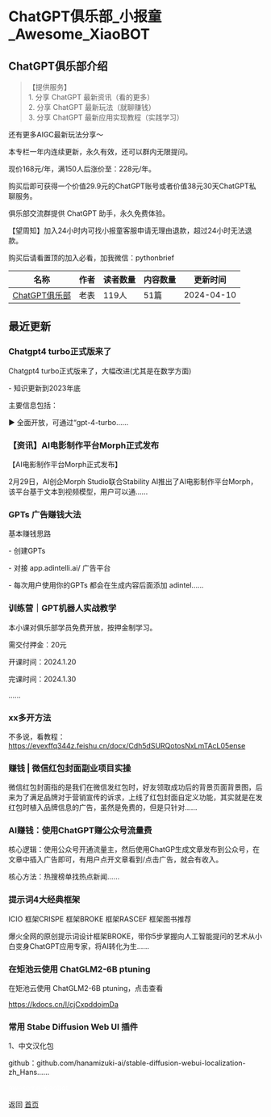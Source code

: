# ChatGPT俱乐部_小报童_Awesome_XiaoBOT

## ChatGPT俱乐部介绍
> 【提供服务】    
1\. 分享 ChatGPT 最新资讯（看的更多）    
2\. 分享 ChatGPT 最新玩法（就聊赚钱）    
3\. 分享 ChatGPT 最新应用实现教程（实践学习）    
    
还有更多AIGC最新玩法分享～    
    
本专栏一年内连续更新，永久有效，还可以群内无限提问。    
    
现价168元/年，满150人后涨价至：228元/年。    
    
购买后即可获得一个价值29.9元的ChatGPT账号或者价值38元30天ChatGPT私聊服务。    
    
俱乐部交流群提供 ChatGPT 助手，永久免费体验。    
    
【望周知】加入24小时内可找小报童客服申请无理由退款，超过24小时无法退款。    
    
购买后请看置顶的加入必看，加我微信：pythonbrief  
  


|名称|作者|读者数量|内容数量|更新时间|
|---|---|---|---|---|
|[ChatGPT俱乐部](https://xiaobot.net/p/chatgptclub?refer=0b133df9-27dc-423b-8101-639049001c13)|老表|119人|51篇|2024-04-10|

## 最近更新
### Chatgpt4 turbo正式版来了

Chatgpt4 turbo正式版来了，大幅改进(尤其是在数学方面)

\- 知识更新到2023年底

主要信息包括：

▶ 全面开放，可通过“gpt-4-turbo......

### 【资讯】AI电影制作平台Morph正式发布

【AI电影制作平台Morph正式发布】

2月29日，AI创企Morph Studio联合Stability AI推出了AI电影制作平台Morph，该平台基于文本到视频模型，用户可以通......

### GPTs 广告赚钱大法

基本赚钱思路

\- 创建GPTs

\- 对接 app.adintelli.ai/ 广告平台

\- 每次用户使用你的GPTs 都会在生成内容后面添加 adintel......

### 训练营｜GPT机器人实战教学

本小课对俱乐部学员免费开放，按押金制学习。

需交付押金：20元

开课时间：2024.1.20

完课时间：2024.1.30

......

### xx多开方法

不多说，看教程：https://evexffq344z.feishu.cn/docx/Cdh5dSURQotosNxLmTAcL05ense

### 赚钱 | 微信红包封面副业项目实操

微信红包封面指的是我们在微信发红包时，好友领取成功后的背景页面背景图，后来为了满足品牌对于营销宣传的诉求，上线了红包封面自定义功能，其实就是在发红包时植入品牌信息的广告，虽然是免费的，但是只针对......

### AI赚钱：使用ChatGPT赚公众号流量费

核心逻辑：使用公众号开通流量主，然后使用ChatGP生成文章发布到公众号，在文章中插入广告即可，有用户点开文章看到/点击广告，就会有收入。

核心方法：热搜榜单找热点新闻......

### 提示词4大经典框架

ICIO 框架CRISPE 框架BROKE 框架RASCEF 框架图书推荐

爆火全网的原创提示词设计框架BROKE，带你5步掌握向人工智能提问的艺术从小白变身ChatGPT应用专家，将AI转化为生......

### 在矩池云使用 ChatGLM2-6B ptuning

在矩池云使用 ChatGLM2-6B ptuning，点击查看

https://kdocs.cn/l/cjCxpddojmDa

### 常用 Stabe Diffusion Web UI 插件

1、中文汉化包

github：github.com/hanamizuki-ai/stable-diffusion-webui-localization-
zh_Hans......


<a href="https://github.com/Reno9527/awesome-xiaobot" style="color: white; text-decoration: none;">awesome-xiaobot</a>

返回 [首页](../README.md)
